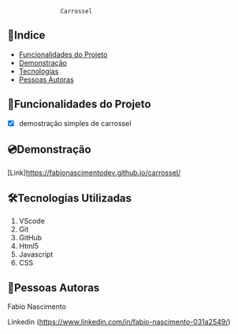                    Carrossel

 
 ## 🎯Indice

- <a href="#funcionalidades">Funcionalidades do Projeto</a>
- <a href="#demonstracao">Demonstração</a>
- <a href="#tecnologias">Tecnologias</a>
- <a href="#autoras">Pessoas Autoras</a>

## 🔩Funcionalidades do Projeto

- [x] demostração simples de carrossel

## 💿Demonstração

[Link]https://fabionascimentodev.github.io/carrossel/

## 🛠Tecnologias Utilizadas

1. VScode
2. Git
3. GitHub
4. Html5
5. Javascript
6. CSS

## 🐼Pessoas Autoras

Fabio Nascimento

Linkedin (https://www.linkedin.com/in/fabio-nascimento-031a2549/)

